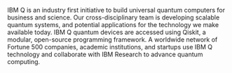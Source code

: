 IBM Q is an industry first initiative to build universal quantum computers for business and science. Our cross-disciplinary team is developing scalable quantum systems, and potential applications for the technology we make available today. IBM Q quantum devices are accessed using Qiskit, a modular, open-source programming framework. A worldwide network of Fortune 500 companies, academic institutions, and startups use IBM Q technology and collaborate with IBM Research to advance quantum computing.
